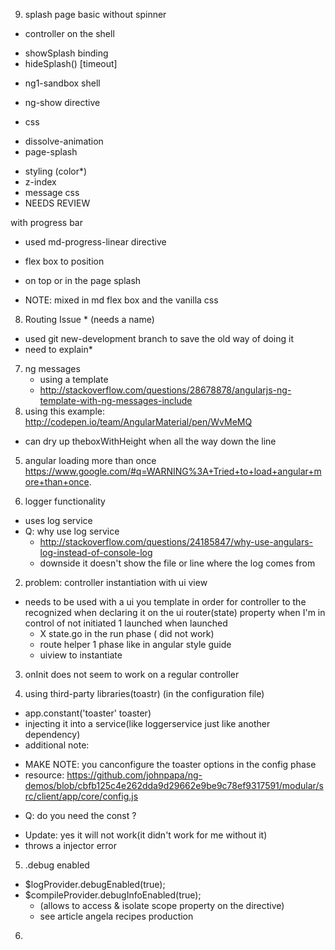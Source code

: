 <!-- TODO:  colors.css -->

9. splash page
basic without spinner
-  controller on the shell
+ showSplash binding
+ hideSplash() [timeout]
- ng1-sandbox shell
+ ng-show directive
- css
+ dissolve-animation
+ page-splash
* styling (color*)
* z-index
* message css
* NEEDS REVIEW

with progress bar
- used md-progress-linear directive
- flex box to position
- on top or in the page splash

- NOTE: mixed in md flex box and the vanilla css





8. Routing Issue * (needs a name)

- used git new-development branch to save the old way of doing it
- need to explain*
















7. ng messages
    - using a template
    - http://stackoverflow.com/questions/28678878/angularjs-ng-template-with-ng-messages-include
6. using this example:
http://codepen.io/team/AngularMaterial/pen/WvMeMQ
- can dry up theboxWithHeight when all the way down the line

5. angular loading more than once
https://www.google.com/#q=WARNING%3A+Tried+to+load+angular+more+than+once.

1. logger functionality
- uses log service
- Q: why use log service
    - http://stackoverflow.com/questions/24185847/why-use-angulars-log-instead-of-console-log
    - downside  it doesn't show the file or line where the log comes from

2. problem: controller instantiation with ui view
- needs to be used with a ui you template in order for controller to the recognized
when declaring it on the ui router(state) property
when I'm in control of not initiated 1 launched when launched
    - X state.go in the run phase   ( did not work)
    - route helper 1 phase like in angular style guide
    - uiview to instantiate

3. onInit does not seem to work on a regular controller


4. using third-party libraries(toastr)
(in the configuration file)
- app.constant('toaster' toaster)
- injecting it into a service(like loggerservice just like another dependency)
- additional note:
+  MAKE NOTE: you canconfigure the toaster options in the config phase
+ resource: https://github.com/johnpapa/ng-demos/blob/cbfb125c4e262dda9d29662e9be9c78ef9317591/modular/src/client/app/core/config.js
- Q: do you need the const ?
+ Update: yes it will not work(it didn't work for me without it)
+ throws a injector error

5. .debug enabled
-  $logProvider.debugEnabled(true);
-  $compileProvider.debugInfoEnabled(true);
    - (allows to access & isolate scope property on the directive)
    - see article angela recipes production

6.
